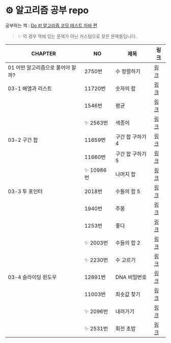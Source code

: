 # ⚙️ 알고리즘 공부 repo

공부하는 책 : [Do it! 알고리즘 코딩 테스트 자바 편](https://search.shopping.naver.com/book/catalog/32490707452?cat_id=50010920&frm=PBOKMOD&query=Do+it%21+%EC%95%8C%EA%B3%A0%EB%A6%AC%EC%A6%98+%EC%BD%94%EB%94%A9+%ED%85%8C%EC%8A%A4%ED%8A%B8%3A+%EC%9E%90%EB%B0%94+%ED%8E%B8&NaPm=ct%3Dld5mmibs%7Cci%3D2838a5123bcc60dcb1662de5962a8ef12d37252e%7Ctr%3Dboknx%7Csn%3D95694%7Chk%3Db2b3edd5dccfd823585450d8f342f5aba2d5b9c5)

> ✨ 의 경우 책에 있는 문제가 아닌 커스텀으로 찾은 문제들입니다. 

|CHAPTER|NO|제목|링크|
|---|---|---|---|
|01 어떤 알고리즘으로 풀어야 할까?|2750번|수 정렬하기|[링크](https://www.acmicpc.net/problem/2750)|
|03-1 배열과 리스트|11720번|숫자의 합|[링크](https://www.acmicpc.net/problem/11720)|
||1546번|평균|[링크](https://www.acmicpc.net/problem/1546)|
||✨ 2563번|색종이|[링크](https://www.acmicpc.net/problem/2563)|
|03-2 구간 합|11659번|구간 합 구하기 4|[링크](https://www.acmicpc.net/problem/11659)|
||11660번|구간 합 구하기 5|[링크](https://www.acmicpc.net/problem/11660)|
||✨ 10986번| 나머지 합|[링크](https://www.acmicpc.net/problem/10986)|
|03-3 투 포인터|2018번|수들의 합 5|[링크](https://www.acmicpc.net/problem/2018)|
||1940번|주몽|[링크](https://www.acmicpc.net/problem/1940)|
||1253번|좋다|[링크](https://www.acmicpc.net/problem/1253)|
||✨ 2003번|수들의 합 2|[링크](https://www.acmicpc.net/problem/2003)|
||✨ 2230번|수 고르기|[링크](https://www.acmicpc.net/problem/2230)|
|03-4 슬라이딩 윈도우|12891번|DNA 비밀번호|[링크](https://www.acmicpc.net/problem/12891)|
||11003번|최솟값 찾기|[링크](https://www.acmicpc.net/problem/11003)|
||✨ 2096번|내려가기|[링크](https://www.acmicpc.net/problem/2096)|
||✨ 2531번|회전 초밥|[링크](https://www.acmicpc.net/problem/2531)|



